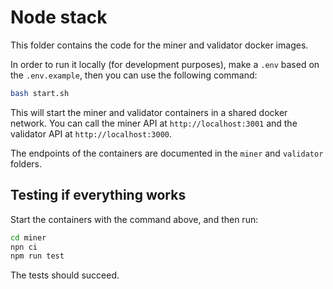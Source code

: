 # Node stack

This folder contains the code for the miner and validator docker images.

In order to run it locally (for development purposes), make a `.env` based on the `.env.example`, then you can use the following command:

```bash
bash start.sh
```

This will start the miner and validator containers in a shared docker network. You can call the miner API at `http://localhost:3001` and the validator API at `http://localhost:3000`.

The endpoints of the containers are documented in the `miner` and `validator` folders.

## Testing if everything works

Start the containers with the command above, and then run:

```bash
cd miner
npn ci
npm run test
```

The tests should succeed.
